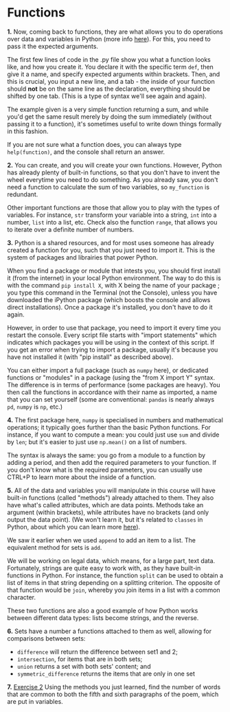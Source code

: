 # Functions


<b>1.</b> Now, coming back to functions, they are what allows you to do operations over data and variables in Python 
(more info <a href='https://www.w3schools.com/python/python_functions.asp'>here</a>). For this, you need to pass it 
the expected arguments. 

The first few lines of code in the .py file show you what a function looks like, and how you 
create it. You declare it with the specific term `def`, then give it a name, and specify expected arguments within 
brackets.  Then, and this is crucial, you input a new line, and a tab - the inside of your function should 
<b>not</b> be on the same line as the declaration, everything should be shifted by one tab. (This is a type of 
syntax we'll see again and again).

The example given is a very simple function returning a sum, and while you'd get 
the same result merely by doing  the sum immediately (without passing it to a function), it's sometimes useful to 
write down things formally in this fashion.

If you are not sure what a function does, you can always type  `help(function)`, and the console shall return an answer.

<b>2.</b> You can create, and you will create your own functions. However, Python has already plenty of built-in 
functions, so that you don't have to invent the wheel everytime you need to do something. As you already saw, you 
don't need a function to calculate the sum of two variables, so `my_function` is redundant.

Other important functions are those that allow you to play with the types of variables. For instance, `str` 
transform your variable into a string, `int` into a number, `list` into a list, etc. Check also the function `range`, 
that allows you to iterate over a definite number of numbers.

<b>3.</b> Python is a shared resources, and for most uses someone has already created a function for you, such that 
you just need to import it. This is the system of packages and librairies that power Python. 

When you find a package or module that intests you, you should first install it (from the internet) in your local 
Python environment. The way to do this is with the command `pip install X`, with X being the name of your package ; 
you type this command in the Terminal (not the Console), unless you have downloaded the iPython package (which 
boosts the console and allows direct installations). Once a package it's installed, you don't have to do it again.

However, in order to use that package, you need to import it every time you restart the console. Every script 
file starts with "import statements" which indicates which packages you will be using in the context of this 
script. If you get an error when trying to import a package, usually it's because you have not installed it (with 
"pip install" as described above).

You can either import a full package (such as `numpy` here), or dedicated functions or "modules" in a package (using 
the "from X import Y" syntax. The difference is in terms of performance (some packages are heavy). You then call the functions in accordance with 
their name as imported, a name that you can set yourself (some are conventional: `pandas` is nearly always `pd`, 
`numpy` is  `np`, etc.)

<b>4.</b> The first package here, `numpy`  is specialised in numbers and mathematical operations; it typically goes 
further than the basic Python functions. For instance, if you want to compute a mean: you could just use `sum` and 
divide by `len`; but it's easier to just use `np.mean()` on a list of numbers. 

The syntax is always the same: you go from a module to a function by adding a period, and then add the required 
parameters to your function. If you don't know what is the required parameters, you can usually use CTRL+P to learn 
more about the inside of a function.

<b>5.</b> All of the data and variables you will manipulate in this course will have built-in functions (called 
"methods") already attached to them. They also have what's called attributes, which are data points. Methods take an 
argument (within brackets), 
while attributes have no brackets (and only output the data point). 
(We won't learn it, but it's related to `classes` in Python, about which you can learn more <a href='https://docs.python.org/3/tutorial/classes.html'>here</a>). 

We saw it earlier when we used `append` to add an item to a list. The equivalent method for sets is `add`.

We will be working on legal data, which means, for a large part, text data. Fortunately, strings are quite easy to 
work with, as they have built-in functions in Python. For instance, the function `split` can be used to obtain a 
list of items in that string depending on a splitting criterion. The opposite of that function would be `join`, 
whereby you join items in a list with a common character.

These two functions are also a good example of how Python works between different data types: lists become strings, and the reverse.

<b>6.</b> Sets have a number a functions attached to them as well, allowing for comparisons between sets: 
<ul><li><code>difference</code> will return the difference between set1 and 2;</li>
    <li><code>intersection</code>, for items that are in both sets;</li>
    <li><code>union</code> returns a set with both sets' content; and</li>
    <li><code>symmetric_difference</code> returns the items that are only in one set</li>
    </ul>

<b>7.</b> <u>Exercise 2</u> Using the methods you just learned, find the number of words that are common to both the 
fifth and sixth paragraphs of the poem, which are put in variables.
